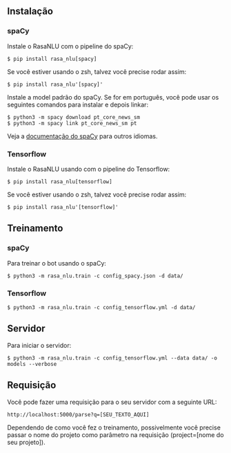 ## Instalação
### spaCy
Instale o RasaNLU com o pipeline do spaCy:
```
$ pip install rasa_nlu[spacy]
```

Se você estiver usando o zsh, talvez você precise rodar assim:
```
$ pip install rasa_nlu'[spacy]'
```

Instale a model padrão do spaCy. Se for em português, você pode usar os seguintes comandos para instalar e depois linkar:
```
$ python3 -m spacy download pt_core_news_sm
$ python3 -m spacy link pt_core_news_sm pt
```

Veja a [documentação do spaCy](https://spacy.io/usage/models) para outros idiomas.

### Tensorflow
Instale o RasaNLU usando com o pipeline do Tensorflow:
```
$ pip install rasa_nlu[tensorflow]
```

Se você estiver usando o zsh, talvez você precise rodar assim:
```
$ pip install rasa_nlu'[tensorflow]'
```

## Treinamento
### spaCy
Para treinar o bot usando o spaCy:

```
$ python3 -m rasa_nlu.train -c config_spacy.json -d data/
```

### Tensorflow
```
$ python3 -m rasa_nlu.train -c config_tensorflow.yml -d data/
```

## Servidor
Para iniciar o servidor:
```
$ python3 -m rasa_nlu.train -c config_tensorflow.yml --data data/ -o models --verbose 
```

## Requisição
Você pode fazer uma requisição para o seu servidor com a seguinte URL:
```
http://localhost:5000/parse?q=[SEU_TEXTO_AQUI]
```

Dependendo de como você fez o treinamento, possivelmente você precise passar o nome do projeto como parâmetro na requisição (project=[nome do seu projeto]).